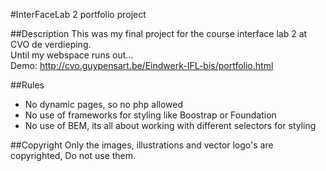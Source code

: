 #InterFaceLab 2 portfolio project

##Description
This was my final project for the course interface lab 2 at CVO de verdieping.  
Until my webspace runs out...  
Demo: http://cvo.guypensart.be/Eindwerk-IFL-bis/portfolio.html

##Rules
* No dynamic pages, so no php allowed
* No use of frameworks for styling like Boostrap or Foundation
* No use of BEM, its all about working with different selectors for styling  

##Copyright
Only the images, illustrations and vector logo's are copyrighted, Do not use them.